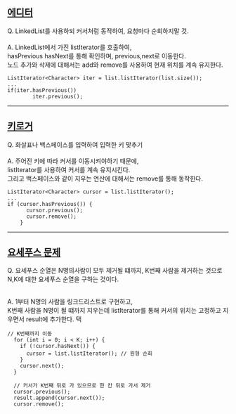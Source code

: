 [에디터](https://www.acmicpc.net/problem/1406)
--
Q. LinkedList를 사용하되 커서처럼 동작하여, 요청마다 순회하지말 것.<br><br>
A. LinkedList에서 가진 listIterator를 호출하여,<br>
hasPrevious hasNext를 통해 확인하며, previous,next로 이동한다.<br>
노드 추가와 삭제에 대해서는 add와 remove를 사용하여 현재 위치를 계속 유지한다. 

    ListIterator<Character> iter = list.listIterator(list.size());
    ...
    if(iter.hasPrevious())
            iter.previous();
---

[키로거](https://www.acmicpc.net/problem/5397)
--
Q. 화살표나 백스페이스를 입력하여 입력한 키 맞추기 <br><br>
A. 주어진 키에 따라 커서를 이동시켜야하기 때문에,<br>
listIterator를 사용하여 커서를 계속 유지시킨다. <br>
그리고 백스페이스와 같이 지우는 연산에 대해서는 remove를 통해 동작한다. <br>

    ListIterator<Character> cursor = list.listIterator();
    ...
    if (cursor.hasPrevious()) {
          cursor.previous();
          cursor.remove();
        }
---

[요세푸스 문제](https://www.acmicpc.net/problem/1158)
--
Q. 요세푸스 순열은 N명의사람이 모두 제거될 떄까지, K번째 사람을 제거하는 것으로 N,K에 대한 요세푸스 순열을 구하는 것이다. <br><br>

A. 1부터 N명의 사람을 링크드리스트로 구현하고,<br>
K번째 사람을 N명이 될 떄까지 지우는데 listIterator를 통해 커서의 위치는 고정하고 지우면서 result에 추가한다. 
택

    // K번째까지 이동
      for (int i = 0; i < K; i++) {
        if (!cursor.hasNext()) {
          cursor = list.listIterator(); // 원형 순회
        }
        cursor.next();
      }

      // 커서가 K번째 뒤로 가 있으므로 한 칸 뒤로 가서 제거
      cursor.previous();
      result.append(cursor.next());
      cursor.remove();
